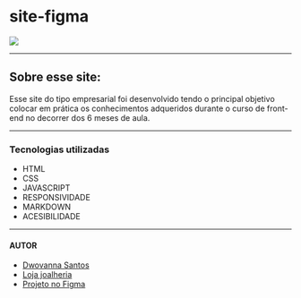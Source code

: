 # site-figma
![](./img/site.png)

---

## Sobre esse site:

Esse site do tipo empresarial foi desenvolvido tendo o principal objetivo colocar em prática os conhecimentos adqueridos durante o curso de front-end no decorrer dos 6 meses de aula.

---
### Tecnologias utilizadas

- HTML
- CSS
- JAVASCRIPT
- RESPONSIVIDADE
- MARKDOWN
- ACESIBILIDADE

---
#### AUTOR

- [Dwovanna Santos](https://github.com/dwovanna)
- [Loja joalheria]()
- [Projeto no Figma](https://www.figma.com/file/jvyMNGKT4pRO8pSCmzw9YJ/JOALHERIA?node-id=0%3A1&t=nfaV3RINjDld4zpW-0)
